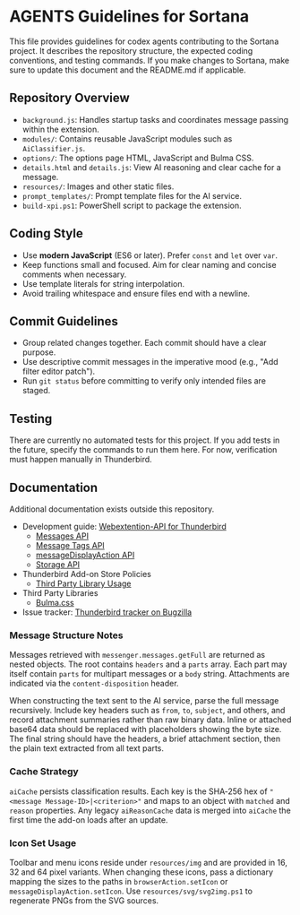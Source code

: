 # AGENTS Guidelines for Sortana

This file provides guidelines for codex agents contributing to the Sortana project. It describes the repository structure, the expected coding conventions, and testing commands. If you make changes to Sortana, make sure to update this document and the README.md if applicable.

## Repository Overview

- `background.js`: Handles startup tasks and coordinates message passing within the extension.
- `modules/`: Contains reusable JavaScript modules such as `AiClassifier.js`.
- `options/`: The options page HTML, JavaScript and Bulma CSS.
- `details.html` and `details.js`: View AI reasoning and clear cache for a message.
- `resources/`: Images and other static files.
- `prompt_templates/`: Prompt template files for the AI service.
- `build-xpi.ps1`: PowerShell script to package the extension.

## Coding Style

- Use **modern JavaScript** (ES6 or later). Prefer `const` and `let` over `var`.
- Keep functions small and focused. Aim for clear naming and concise comments when necessary.
- Use template literals for string interpolation.
- Avoid trailing whitespace and ensure files end with a newline.

## Commit Guidelines

- Group related changes together. Each commit should have a clear purpose.
- Use descriptive commit messages in the imperative mood (e.g., "Add filter editor patch").
- Run `git status` before committing to verify only intended files are staged.

## Testing

There are currently no automated tests for this project. If you add tests in the future, specify the commands to run them here. For now, verification must happen manually in Thunderbird.

## Documentation

Additional documentation exists outside this repository.

- Development guide: [Webextention-API for Thunderbird](https://webextension-api.thunderbird.net/en/stable/)
  - [Messages API](https://webextension-api.thunderbird.net/en/stable/messages.html)
  - [Message Tags API](https://webextension-api.thunderbird.net/en/stable/messages.tags.html)
  - [messageDisplayAction API](https://webextension-api.thunderbird.net/en/stable/messageDisplayAction.html)
  - [Storage API](https://webextension-api.thunderbird.net/en/stable/storage.html)
- Thunderbird Add-on Store Policies
  - [Third Party Library Usage](https://extensionworkshop.com/documentation/publish/third-party-library-usage/)
- Third Party Libraries
  - [Bulma.css](https://github.com/jgthms/bulma)
- Issue tracker: [Thunderbird tracker on Bugzilla](https://bugzilla.mozilla.org/describecomponents.cgi?product=Thunderbird)


### Message Structure Notes

Messages retrieved with `messenger.messages.getFull` are returned as
nested objects. The root contains `headers` and a `parts` array. Each part may
itself contain `parts` for multipart messages or a `body` string. Attachments are
indicated via the `content-disposition` header.

When constructing the text sent to the AI service, parse the full message
recursively. Include key headers such as `from`, `to`, `subject`, and others, and
record attachment summaries rather than raw binary data. Inline or attached
base64 data should be replaced with placeholders showing the byte size. The
final string should have the headers, a brief attachment section, then the plain
text extracted from all text parts.

### Cache Strategy

`aiCache` persists classification results. Each key is the SHA‑256 hex of
`"<message Message-ID>|<criterion>"` and maps to an object with `matched` and `reason`
properties. Any legacy `aiReasonCache` data is merged into `aiCache` the first
time the add-on loads after an update.

### Icon Set Usage

Toolbar and menu icons reside under `resources/img` and are provided in 16, 32
and 64 pixel variants. When changing these icons, pass a dictionary mapping the
sizes to the paths in `browserAction.setIcon` or `messageDisplayAction.setIcon`.
Use `resources/svg/svg2img.ps1` to regenerate PNGs from the SVG sources.

